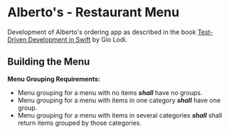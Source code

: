 #  Alberto's - Restaurant Menu

Development of Alberto's ordering app as described in the book 
[Test-Driven Development in Swift](https://tddinswift.com) by Gio Lodi.

## Building the Menu

**Menu Grouping Requirements:**

* Menu grouping for a menu with no items _**shall**_ have no groups.
* Menu grouping for a menu with items in one category _**shall**_ have one 
group.
* Menu grouping for a menu with items in several categories _**shall**_ shall 
return items grouped by those categories. 
